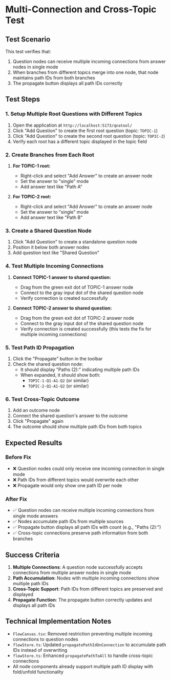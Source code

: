 # Multi-Connection and Cross-Topic Test

## Test Scenario
This test verifies that:
1. Question nodes can receive multiple incoming connections from answer nodes in single mode
2. When branches from different topics merge into one node, that node maintains path IDs from both branches
3. The propagate button displays all path IDs correctly

## Test Steps

### 1. Setup Multiple Root Questions with Different Topics
1. Open the application at `http://localhost:5173/qnatool/`
2. Click "Add Question" to create the first root question (topic: `TOPIC-1`)
3. Click "Add Question" to create the second root question (topic: `TOPIC-2`)
4. Verify each root has a different topic displayed in the topic field

### 2. Create Branches from Each Root
1. **For TOPIC-1 root:**
   - Right-click and select "Add Answer" to create an answer node
   - Set the answer to "single" mode
   - Add answer text like "Path A"

2. **For TOPIC-2 root:**
   - Right-click and select "Add Answer" to create an answer node
   - Set the answer to "single" mode
   - Add answer text like "Path B"

### 3. Create a Shared Question Node
1. Click "Add Question" to create a standalone question node
2. Position it below both answer nodes
3. Add question text like "Shared Question"

### 4. Test Multiple Incoming Connections
1. **Connect TOPIC-1 answer to shared question:**
   - Drag from the green exit dot of TOPIC-1 answer node
   - Connect to the gray input dot of the shared question node
   - Verify connection is created successfully

2. **Connect TOPIC-2 answer to shared question:**
   - Drag from the green exit dot of TOPIC-2 answer node
   - Connect to the gray input dot of the shared question node
   - Verify connection is created successfully (this tests the fix for multiple incoming connections)

### 5. Test Path ID Propagation
1. Click the "Propagate" button in the toolbar
2. Check the shared question node:
   - It should display "Paths (2):" indicating multiple path IDs
   - When expanded, it should show both:
     - `TOPIC-1-Q1-A1-Q2` (or similar)
     - `TOPIC-2-Q1-A1-Q2` (or similar)

### 6. Test Cross-Topic Outcome
1. Add an outcome node
2. Connect the shared question's answer to the outcome
3. Click "Propagate" again
4. The outcome should show multiple path IDs from both topics

## Expected Results

### Before Fix
- ❌ Question nodes could only receive one incoming connection in single mode
- ❌ Path IDs from different topics would overwrite each other
- ❌ Propagate would only show one path ID per node

### After Fix
- ✅ Question nodes can receive multiple incoming connections from single mode answers
- ✅ Nodes accumulate path IDs from multiple sources
- ✅ Propagate button displays all path IDs with count (e.g., "Paths (2):")
- ✅ Cross-topic connections preserve path information from both branches

## Success Criteria
1. **Multiple Connections**: A question node successfully accepts connections from multiple answer nodes in single mode
2. **Path Accumulation**: Nodes with multiple incoming connections show multiple path IDs
3. **Cross-Topic Support**: Path IDs from different topics are preserved and displayed
4. **Propagate Function**: The propagate button correctly updates and displays all path IDs

## Technical Implementation Notes
- `FlowCanvas.tsx`: Removed restriction preventing multiple incoming connections to question nodes
- `flowStore.ts`: Updated `propagatePathIdOnConnection` to accumulate path IDs instead of overwriting
- `flowStore.ts`: Enhanced `propagatePathToAll` to handle cross-topic connections
- All node components already support multiple path ID display with fold/unfold functionality 